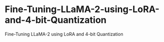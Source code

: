 # Fine-Tuning-LLaMA-2-using-LoRA-and-4-bit-Quantization
Fine-Tuning LLaMA-2 using LoRA and 4-bit Quantization
